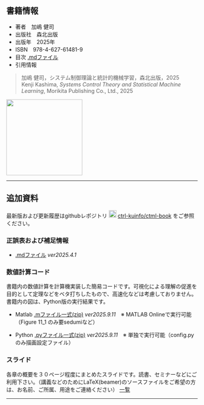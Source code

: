 ## 書籍情報

- 著者　加嶋 健司  
- 出版社　森北出版  
- 出版年　2025年
- ISBN　978-4-627-61481-9
- 目次 [.mdファイル](./TOC.md)
- 引用情報  
> 加嶋 健司，システム制御理論と統計的機械学習，森北出版，2025  
> Kenji Kashima, *Systems Control Theory and Statistical Machine Learning*, Morikita Publishing Co., Ltd., 2025
<img src="https://www.morikita.co.jp/storage/images/cvr/061481cvr.jpg" width="200">

---

## 追加資料

最新版および更新履歴はgithubレポジトリ <img src="https://github.githubassets.com/assets/GitHub-Mark-ea2971cee799.png" width="20">  [ctrl-kuinfo/ctml-book](https://github.com/ctrl-kuinfo/ctml-book/) をご参照ください。

### 正誤表および補足情報

- [.mdファイル](./errata.md) *ver2025.4.1*

### 数値計算コード

書籍内の数値計算を計算機実装した簡易コードです。可視化による理解の促進を目的として定理などをベタ打ちしたもので、高速化などは考慮しておりません。
書籍内の図は、Python版の実行結果です。

- Matlab [.mファイル一式(zip)](https://github.com/ctrl-kuinfo/ctml-book/raw/refs/heads/main/matlab/matlab.zip) *ver2025.9.11*　※ MATLAB Onlineで実行可能（Figure 11_1 のみ要sedumiなど）

- Python [.pyファイル一式(zip)](https://github.com/ctrl-kuinfo/ctml-book/raw/refs/heads/main/python/python.zip) *ver2025.9.11*　※ 単独で実行可能（config.pyのみ描画設定ファイル）

### スライド

各章の概要を３０ページ程度にまとめたスライドです。読書、セミナーなどにご利用下さい。（講義などのためにLaTeX(beamer)のソースファイルをご希望の方は、お名前、ご所属、用途をご連絡ください）
[一覧](https://github.com/ctrl-kuinfo/ctml-book/tree/main/slides)

---
